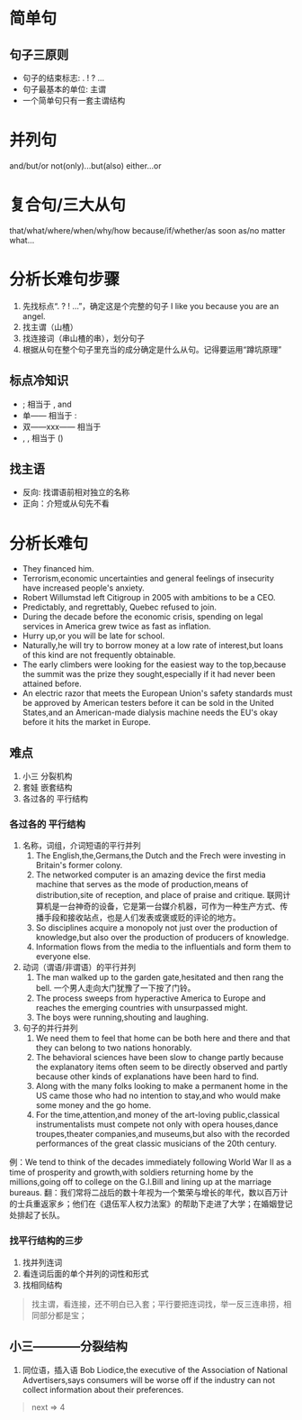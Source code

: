 # 简单句
## 句子三原则
* 句子的结束标志: . ! ? ... 
* 句子最基本的单位: 主谓
* 一个简单句只有一套主谓结构
# 并列句
and/but/or
not(only)...but(also)
either...or
# 复合句/三大从句
that/what/where/when/why/how
because/if/whether/as soon as/no matter what...
# 分析长难句步骤
1. 先找标点“. ? ! ...”，确定这是个完整的句子 I like you because you are an angel.
1. 找主谓（山楂）
1. 找连接词（串山楂的串），划分句子
1. 根据从句在整个句子里充当的成分确定是什么从句。记得要运用“蹲坑原理”

## 标点冷知识
*  ; 相当于 , and
* 单—— 相当于 :
* 双——xxx—— 相当于
*  , , 相当于 ()

## 找主语
* 反向: 找谓语前相对独立的名称
* 正向：介短或从句先不看

# 分析长难句
* They financed him.
* Terrorism,economic uncertainties and general feelings of insecurity have increased people's anxiety.
* Robert Willumstad left Citigroup in 2005 with ambitions to be a CEO.
* Predictably, and regrettably, Quebec refused to join.
* During the decade before the economic crisis, spending on legal services in America grew twice as fast as inflation.
* Hurry up,or you will be late for school.
* Naturally,he will try to borrow money at a low rate of interest,but loans of this kind are not frequently obtainable.
* The early climbers were looking for the easiest way to the top,because the summit was the prize they sought,especially if it had never been attained before.
* An electric razor that meets the European Union's safety standards must be approved by American testers before it can be sold in the United States,and an American-made dialysis machine needs the EU's okay before it hits the market in Europe.

## 难点
1. 小三 分裂机构
1. 套娃 嵌套结构
1. 各过各的 平行结构
### 各过各的 平行结构
1. 名称，词组，介词短语的平行并列
   1. The English,the,Germans,the Dutch and the Frech were investing in Britain's former colony.
   1. The networked computer is an amazing device the first media machine that serves as the mode of production,means of distribution,site of reception, and place of praise and critique.
      联网计算机是一台神奇的设备，它是第一台媒介机器，可作为一种生产方式、传播手段和接收站点，也是人们发表或褒或贬的评论的地方。
   1. So disciplines acquire a monopoly not just over the production of knowledge,but also over the production of producers of knowledge.
   1. Information flows from the media to the influentials and form them to everyone else.
1. 动词（谓语/非谓语）的平行并列
   1. The man walked up to the garden gate,hesitated and then rang the bell.
      一个男人走向大门犹豫了一下按了门铃。
   1. The process sweeps from hyperactive America to Europe and reaches the emerging countries with unsurpassed might.
   1. The boys were running,shouting and laughing.
1. 句子的并行并列
   1. We need them to feel that home can be both here and there and that they can belong to two nations honorably.
   1. The behavioral sciences have been slow to change partly because the explanatory items often seem to be directly observed and partly because other kinds of explanations have been hard to find.
   1. Along with the many folks looking to make a permanent home in the US came those who had no intention to stay,and who would make some money and the go home.
   1. For the time,attention,and money of the art-loving public,classical instrumentalists must compete not only with opera houses,dance troupes,theater companies,and museums,but also with the recorded performances of the great classic musicians of the 20th century.

例：We tend to think of the decades immediately following World War Ⅱ as a time of prosperity and growth,with soldiers returning home by the millions,going off to college on the G.I.Bill and lining up at the marriage bureaus. 
翻：我们常将二战后的数十年视为一个繁荣与增长的年代，数以百万计的士兵重返家乡；他们在《退伍军人权力法案》的帮助下走进了大学；在婚姻登记处排起了长队。
### 找平行结构的三步
1. 找并列连词
1. 看连词后面的单个并列的词性和形式
1. 找相同结构
> 找主谓，看连接，还不明白已入套；平行要把连词找，举一反三连串捞，相同部分都是宝；
## 小三————分裂结构
1. 同位语，插入语
   Bob Liodice,the executive of the Association of National Advertisers,says consumers will be worse off if the industry can not collect information about their preferences.
> next => 4